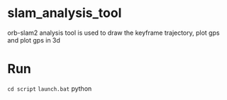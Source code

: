 # slam_analysis_tool
orb-slam2 analysis tool is used to draw the keyframe trajectory, plot gps and plot gps in 3d

# Run
`cd script`
`launch.bat`
python <any python_file>


